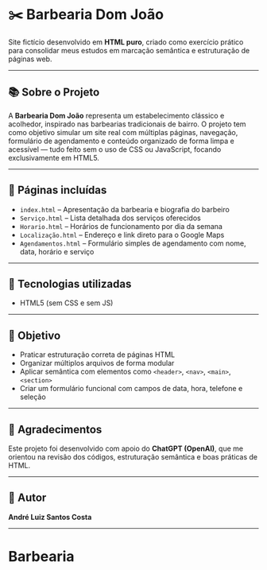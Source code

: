 # ✂️ Barbearia Dom João

Site fictício desenvolvido em **HTML puro**, criado como exercício prático para consolidar meus estudos em marcação semântica e estruturação de páginas web.

---

## 📚 Sobre o Projeto

A **Barbearia Dom João** representa um estabelecimento clássico e acolhedor, inspirado nas barbearias tradicionais de bairro. O projeto tem como objetivo simular um site real com múltiplas páginas, navegação, formulário de agendamento e conteúdo organizado de forma limpa e acessível — tudo feito sem o uso de CSS ou JavaScript, focando exclusivamente em HTML5.

---

## 📄 Páginas incluídas

- `index.html` – Apresentação da barbearia e biografia do barbeiro
- `Serviço.html` – Lista detalhada dos serviços oferecidos
- `Horario.html` – Horários de funcionamento por dia da semana
- `Localização.html` – Endereço e link direto para o Google Maps
- `Agendamentos.html` – Formulário simples de agendamento com nome, data, horário e serviço

---

## 🔧 Tecnologias utilizadas

- HTML5 (sem CSS e sem JS)

---

## 🎯 Objetivo

- Praticar estruturação correta de páginas HTML
- Organizar múltiplos arquivos de forma modular
- Aplicar semântica com elementos como `<header>`, `<nav>`, `<main>`, `<section>`
- Criar um formulário funcional com campos de data, hora, telefone e seleção

---

## 🤝 Agradecimentos

Este projeto foi desenvolvido com apoio do **ChatGPT (OpenAI)**, que me orientou na revisão dos códigos, estruturação semântica e boas práticas de HTML.

---

## 👤 Autor

**André Luiz Santos Costa**

---
# Barbearia
